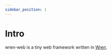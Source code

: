 ```yaml
---
sidebar_position: 1
---
```

# Intro
wren-web is a tiny web framework written in [Wren](https://wren.io).
